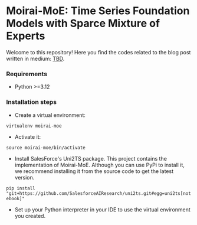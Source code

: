 # Moirai-MoE: Time Series Foundation Models with Sparce Mixture of Experts

Welcome to this repository! Here you find the codes related to the blog post written in medium:
[TBD]().

### Requirements
* Python >=3.12

### Installation steps
* Create a virtual environment:

```virtualenv moirai-moe ```

* Activate  it:

```source moirai-moe/bin/activate ```

* Install SalesForce's Uni2TS package. This project contains the implementation of Moirai-MoE.
Although you can use PyPi to install it, we recommend installing it from the source code to get the latest version.

```pip install "git+https://github.com/SalesforceAIResearch/uni2ts.git#egg=uni2ts[notebook]"```

* Set up your Python interpreter in your IDE to use the virtual environment you created.
